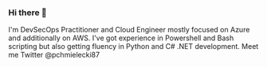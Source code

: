### Hi there 👋

I'm DevSecOps Practitioner and Cloud Engineer mostly focused on Azure and additionally on AWS. I've got experience in Powershell and Bash scripting but also getting fluency in Python and C# .NET development. Meet me Twitter @pchmielecki87

<!--
**pchmielecki87/pchmielecki87** is a ✨ _special_ ✨ repository because its `README.md` (this file) appears on your GitHub profile.

Here are some ideas to get you started:

- 🔭 I’m currently working on ...
- 🌱 I’m currently learning ...
- 👯 I’m looking to collaborate on ...
- 🤔 I’m looking for help with ...
- 💬 Ask me about ...
- 📫 How to reach me: ...
- 😄 Pronouns: ...
- ⚡ Fun fact: ...
-->

